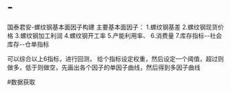 # -
国泰君安-螺纹钢基本面因子构建
主要基本面因子：
1.螺纹钢基差
2.螺纹钢现货价格
3.螺纹钢加工利润
4.螺纹钢开工率
5.产能利用率、
6.消费量
7.库存指标--社会库存--仓单指标

可以综合以上6指标，进行回测， 给个指标设定权重，然后设定一个阈值，超过则做多，低于则做空，先画出各个因子的单因子曲线，然后得到多因子曲线

#数据获取
